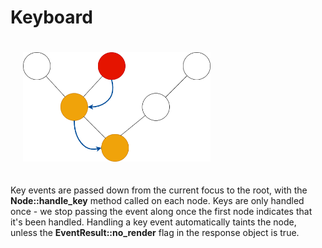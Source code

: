# Keyboard

<img width=300 style="padding: 20px;" src="assets/keyevent.png">

Key events are passed down from the current focus to the root, with the
**Node::handle_key** method called on each node. Keys are only handled once - we
stop passing the event along once the first node indicates that it's been
handled. Handling a key event automatically taints the node, unless the
**EventResult::no_render** flag in the response object is true.
